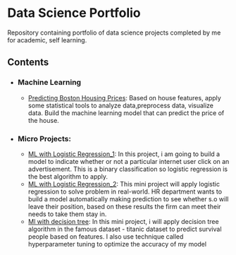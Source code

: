 # Data Science Portfolio
Repository containing portfolio of data science projects completed by me for academic, self learning.
## Contents
- ### Machine Learning
	- [Predicting Boston Housing Prices](https://github.com/truongminhphung/Advance-House-Price-Prediction): Based on house features, apply some statistical tools to analyze data,preprocess data, visualize data. Build the machine learning model that can predict the price of the house.
 

- ### Micro Projects:
	- [ML with Logistic Regression_1](https://github.com/truongminhphung/Data-science-portfolio/blob/master/ML_micro_project/Machine%20Learning%20with%20Logistic%20Regression.ipynb): In this project, i am going to build a model to indicate whether or not a particular internet user click on an advertisement. This is a binary classification so logistic regression is the best algorithm to apply.
	- [ML with Logistic Regression_2](https://github.com/truongminhphung/Data-science-portfolio/tree/master/ML_micro_project/logistic_reg): This mini project will apply logistic regression to solve problem in real-world. HR department wants to build a model automatically making prediction to see whether s.o will leave their position, based on these results the firm can meet their needs to take them stay in.
	- [Ml with decision tree](https://github.com/truongminhphung/Data-science-portfolio/blob/master/ML_micro_project/decision%20tree/Titanic_Decisiontree.ipynb): In this mini project, i will apply decision tree algorithm in the famous dataset - titanic dataset to predict survival people based on features. I also use technique called hyperparameter tuning to optimize the accuracy of my model


